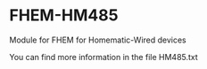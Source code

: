 FHEM-HM485
==========

Module for FHEM for Homematic-Wired devices

You can find more information in the file HM485.txt